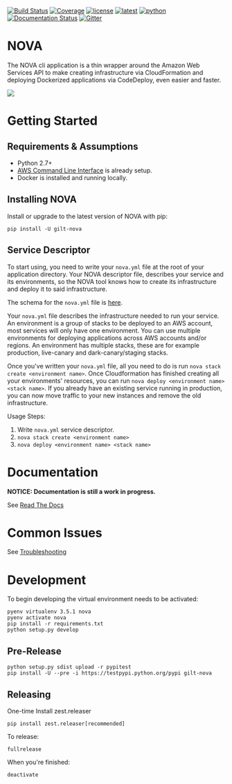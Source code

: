 [![Build Status](https://travis-ci.org/gilt/nova.svg?branch=master)](https://travis-ci.org/gilt/nova) [![Coverage](https://coveralls.io/repos/github/gilt/nova/badge.svg?branch=master)](https://coveralls.io/github/gilt/nova?branch=master) [![license](https://img.shields.io/github/license/gilt/nova.svg)](https://github.com/gilt/nova/blob/master/LICENSE) [![latest](https://img.shields.io/pypi/v/gilt-nova.svg)](https://pypi.python.org/pypi/gilt-nova/)  [![python](https://img.shields.io/pypi/pyversions/gilt-nova.svg)](https://pypi.python.org/pypi/gilt-nova/)
[![Documentation Status](https://readthedocs.org/projects/gilt-nova/badge/?version=latest)](http://gilt-nova.readthedocs.io/en/latest/?badge=latest)
[![Gitter](https://badges.gitter.im/gilt/nova.svg)](https://gitter.im/gilt/nova)

NOVA
================

The NOVA cli application is a thin wrapper around the Amazon Web Services API to make creating infrastructure via CloudFormation and deploying Dockerized applications via CodeDeploy, even easier and faster.

![](http://i.imgur.com/1g6RV2E.gif)

# Getting Started


## Requirements & Assumptions

- Python 2.7+
- [AWS Command Line Interface](http://docs.aws.amazon.com/cli/latest/userguide/installing.html) is already setup.
- Docker is installed and running locally.

## Installing NOVA

Install or upgrade to the latest version of NOVA with pip:

    pip install -U gilt-nova

## Service Descriptor

To start using, you need to write your `nova.yml` file at the root of your application directory. Your NOVA descriptor file, describes your service and its environments, so the NOVA tool knows how to create its infrastructure and deploy it to said infrastructure.

The schema for the `nova.yml` file is [here](nova/core/spec/nova_service_schema.yml).

Your `nova.yml` file describes the infrastructure needed to run your service. An environment is a group of stacks to be deployed to an AWS account, most services will only have one environment. You can use multiple environments for deploying applications across AWS accounts and/or regions. An environment has multiple stacks, these are for example production, live-canary and dark-canary/staging stacks.

Once you've written your `nova.yml` file, all you need to do is run `nova stack create <environment name>`. Once Cloudformation has finished creating all your environments' resources, you can run `nova deploy <environment name> <stack name>`. If you already have an existing service running in production, you can now move traffic to your new instances and remove the old infrastructure.

Usage Steps:

1. Write `nova.yml` service descriptor.
2. `nova stack create <environment name>`
3. `nova deploy <environment name> <stack name>`


# Documentation

__NOTICE: Documentation is still a work in progress.__

See [Read The Docs](http://gilt-nova.readthedocs.io/en/latest/)

# Common Issues

See [Troubleshooting](TROUBLESHOOTING.md)


# Development

To begin developing the virtual environment needs to be activated:

    
    pyenv virtualenv 3.5.1 nova
    pyenv activate nova
	pip install -r requirements.txt
    python setup.py develop

## Pre-Release

    python setup.py sdist upload -r pypitest
    pip install -U --pre -i https://testpypi.python.org/pypi gilt-nova

## Releasing

One-time Install zest.releaser

    pip install zest.releaser[recommended]

To release:

    fullrelease

When you're finished:

    deactivate
